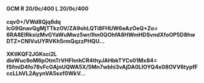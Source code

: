 #### GCM R 20/0c/400 L 20/0c/400
**cqv0+/VWd8Qjq6dq**<br/>**lcG9QnavQgMjTTkzOV/ZA9ohLQTi8FHUW6eAzOeQ+Zo=**<br/>**6RA8EIRkxizMvGYaWuMwz5wr/Ihn0QOhfA8HWmHDSvndXfoOP5D8hwDTZ+CNIVuUYRVKh5rmQqzzPHQU...**<br/><br/>
**XKtlKQF2JGKsci2L**<br/>**dieWuc9oM6pOtmTrVHFhnhCR4thyJAHbkTYCs01Mx84=**<br/>**fSfmiD4fo78vFcGAjnUQWA5X/5Mn7wbhi3vAjDA0LIOYQ4x08OVV6typfFccLLhVL2AyynVA5sxf0WkV...**